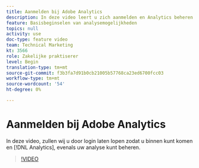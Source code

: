 ```yaml
---
title: Aanmelden bij Adobe Analytics
description: In deze video leert u zich aanmelden en Analytics beheren en begint u met de analyse.
feature: Basisbeginselen van analysemogelijkheden
topics: null
activity: use
doc-type: feature video
team: Technical Marketing
kt: 3566
role: Zakelijke praktiserer
level: Begin
translation-type: tm+mt
source-git-commit: f3b3fa7d91b0cb21005b57768ca23ed6700fcc03
workflow-type: tm+mt
source-wordcount: '54'
ht-degree: 0%

---
```



# Aanmelden bij Adobe Analytics

In deze video, zullen wij u door login laten lopen zodat u binnen kunt komen en [!DNL Analytics], evenals uw analyse kunt beheren.

>[!VIDEO](https://video.tv.adobe.com/v/28771/?quality=12)
